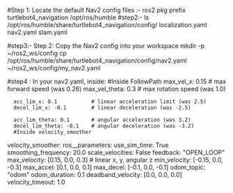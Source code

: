 #Step 1: Locate the default Nav2 config files :- 
ros2 pkg prefix turtlebot4_navigation
/opt/ros/humble
#step2:- ls /opt/ros/humble/share/turtlebot4_navigation/config/
localization.yaml   nav2.yaml   slam.yaml


#step3:- Step 2: Copy the Nav2 config into your workspace
mkdir -p ~/ros2_ws/config
cp /opt/ros/humble/share/turtlebot4_navigation/config/nav2.yaml ~/ros2_ws/config/my_nav2.yaml


#step4 : In your nav2.yaml, inside:
#Inside FollowPath
      max_vel_x: 0.15          # max forward speed (was 0.26)
      max_vel_theta: 0.3       # max rotation speed (was 1.0)

      acc_lim_x: 0.1           # linear acceleration limit (was 2.5)
      decel_lim_x: -0.1        # linear deceleration (was -2.5)

      acc_lim_theta: 0.1       # angular acceleration (was 3.2)
      decel_lim_theta: -0.1    # angular deceleration (was -3.2)
      #Inside velocity_smoother
      
velocity_smoother:
  ros__parameters:
    use_sim_time: True
    smoothing_frequency: 20.0
    scale_velocities: False
    feedback: "OPEN_LOOP"
    max_velocity: [0.15, 0.0, 0.3]    # linear x, y, angular z
    min_velocity: [-0.15, 0.0, -0.3]
    max_accel: [0.1, 0.0, 0.1]
    max_decel: [-0.1, 0.0, -0.1]
    odom_topic: "odom"
    odom_duration: 0.1
    deadband_velocity: [0.0, 0.0, 0.0]
    velocity_timeout: 1.0



